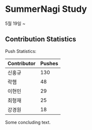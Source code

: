 # SummerNagi Study

5월 19일 ~ 

## Contribution Statistics

Push Statistics:

| Contributor | Pushes |
| ----------- | ------ |
| 신홍규 | 130 |
| 락햄 | 48 |
| 이현민 | 29 |
| 최형재 | 25 |
| 강경원 | 18 |

Some concluding text.
